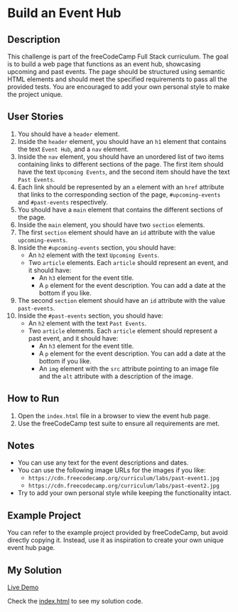 # Build an Event Hub

## Description

This challenge is part of the freeCodeCamp Full Stack curriculum. The goal is to build a web page that functions as an event hub, showcasing upcoming and past events. The page should be structured using semantic HTML elements and should meet the specified requirements to pass all the provided tests. You are encouraged to add your own personal style to make the project unique.

## User Stories

1. You should have a `header` element.
2. Inside the `header` element, you should have an `h1` element that contains the text `Event Hub`, and a `nav` element.
3. Inside the `nav` element, you should have an unordered list of two items containing links to different sections of the page. The first item should have the text `Upcoming Events`, and the second item should have the text `Past Events`.
4. Each link should be represented by an `a` element with an `href` attribute that links to the corresponding section of the page, `#upcoming-events` and `#past-events` respectively.
5. You should have a `main` element that contains the different sections of the page.
6. Inside the `main` element, you should have two `section` elements.
7. The first `section` element should have an `id` attribute with the value `upcoming-events`.
8. Inside the `#upcoming-events` section, you should have:
   - An `h2` element with the text `Upcoming Events`.
   - Two `article` elements. Each `article` should represent an event, and it should have:
     - An `h3` element for the event title.
     - A `p` element for the event description. You can add a date at the bottom if you like.
9. The second `section` element should have an `id` attribute with the value `past-events`.
10. Inside the `#past-events` section, you should have:
    - An `h2` element with the text `Past Events`.
    - Two `article` elements. Each `article` element should represent a past event, and it should have:
      - An `h3` element for the event title.
      - A `p` element for the event description. You can add a date at the bottom if you like.
      - An `img` element with the `src` attribute pointing to an image file and the `alt` attribute with a description of the image.

## How to Run

1. Open the `index.html` file in a browser to view the event hub page.
2. Use the freeCodeCamp test suite to ensure all requirements are met.

## Notes

- You can use any text for the event descriptions and dates.
- You can use the following image URLs for the images if you like:
  - `https://cdn.freecodecamp.org/curriculum/labs/past-event1.jpg`
  - `https://cdn.freecodecamp.org/curriculum/labs/past-event2.jpg`
- Try to add your own personal style while keeping the functionality intact.

## Example Project

You can refer to the example project provided by freeCodeCamp, but avoid directly copying it. Instead, use it as inspiration to create your own unique event hub page.

## My Solution

[Live Demo](https://mbahomaid.github.io/freeCodeCamp-labs/1-html/4-event-hub)

Check the [index.html](https://github.com/mbahomaid/freeCodeCamp-labs/blob/main/1-html/4-event-hub/index.html) to see my solution code.
